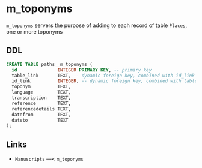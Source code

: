 # m_toponyms

`m_toponyms` servers the purpose of adding to each record of table `Places`,
one or more toponyms

## DDL

```sql
CREATE TABLE paths__m_toponyms (
  id               INTEGER PRIMARY KEY, -- primary key
  table_link       TEXT, -- dynamic foreign key, combined with id_link
  id_link          INTEGER, -- dynamic foreign key, combined with table_link
  toponym          TEXT,
  language         TEXT,
  transcription    TEXT,
  reference        TEXT,
  referencedetails TEXT,
  datefrom         TEXT,
  dateto           TEXT
);
```

## Links
- `Manuscripts` —< `m_toponyms`
